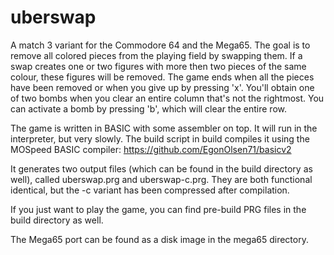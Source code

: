 # uberswap
A match 3 variant for the Commodore 64 and the Mega65. The goal is to remove all colored pieces from the playing field by swapping them. If a swap creates one or two figures with more then two pieces of the same colour, these figures will be removed. The game ends when all the pieces have been removed or when you give up by pressing 'x'. You'll obtain one of two bombs when you clear an entire column that's not the rightmost. You can activate a bomb by pressing 'b', which will clear the entire row.

The game is written in BASIC with some assembler on top. It will run in the interpreter, but very slowly. The build script in build compiles it using the MOSpeed BASIC compiler: https://github.com/EgonOlsen71/basicv2

It generates two output files (which can be found in the build directory as well), called uberswap.prg and uberswap-c.prg. They are both functional identical, but the -c variant has been compressed after compilation.

If you just want to play the game, you can find pre-build PRG files in the build directory as well.

The Mega65 port can be found as a disk image in the mega65 directory.
